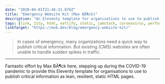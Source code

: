 ```yaml
---
date: "2020-04-01T21:46:31.876Z"
title: "Emergency Website Kit (Max BÃ¶ck)"
description: "An Eleventy template for organisations to use to publish critical information as resilient, quick-loading static HTML"
tags: [link, 11ty, html, netlify, static, jamstack, coronavirus, performance, cms]
linkTarget: "https://mxb.dev/blog/emergency-website-kit/"
---
```

> In cases of emergency, many organizations need a quick way to publish critical information. But existing (CMS) websites are often unable to handle sudden spikes in traffic.
---

Fantastic effort by Max BÃ¶ck here, stepping up during the COVID-19 pandemic to provide this Eleventy template for organisations to use to publish critical information as lean, resilient, static HTML pages.